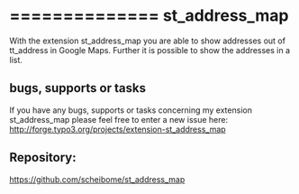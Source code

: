 ==============
st_address_map
==============

With the extension st_address_map you are able to show addresses out of tt_address in Google Maps. Further it is possible to show the addresses in a list.


bugs, supports or tasks
-----------------------
If you have any bugs, supports or tasks concerning my extension st_address_map please feel free to enter a new issue here: http://forge.typo3.org/projects/extension-st_address_map

Repository:
-----------------------
https://github.com/scheibome/st_address_map